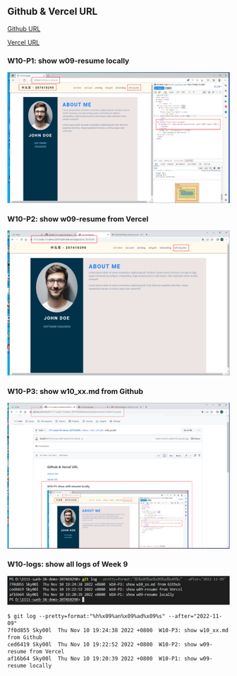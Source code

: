 ## Github & Vercel URL

[Github URL](https://github.com/Sky00l/1111-sweb-1N-demo-207410290)

[Vercel URL](https://1111-sweb-1-n-demo-207410290-dl4i.vercel.app/)

### W10-P1: show w09-resume locally

![](w10-p1.png)

### W10-P2: show w09-resume from Vercel

![](w10-p2.png)

### W10-P3: show w10_xx.md from Github

![](w10-p3.png)

### W10-logs: show all logs of Week 9

![](w10-logs.png)

```
$ git log --pretty=format:"%h%x09%an%x09%ad%x09%s" --after="2022-11-09"
7f0d855 Sky00l  Thu Nov 10 19:24:38 2022 +0800  W10-P3: show w10_xx.md from Github
ced6419 Sky00l  Thu Nov 10 19:22:52 2022 +0800  W10-P2: show w09-resume from Vercel
af16b64 Sky00l  Thu Nov 10 19:20:39 2022 +0800  W10-P1: show w09-resume locally
```
